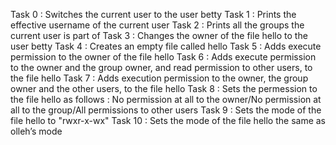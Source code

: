Task 0 : Switches the current user to the user betty
Task 1 : Prints the effective username of the current user
Task 2 : Prints all the groups the current user is part of
Task 3 : Changes the owner of the file hello to the user betty
Task 4 : Creates an empty file called hello
Task 5 : Adds execute permission to the owner of the file hello
Task 6 : Adds execute permission to the owner and the group owner, and read permission to other users, to the file hello
Task 7 : Adds execution permission to the owner, the group owner and the other users, to the file hello
Task 8 : Sets the permession to the file hello as follows : No permission at all to the owner/No permission at all to the group/All permissions to other users
Task 9 : Sets the mode of the file hello to "rwxr-x-wx"
Task 10 : Sets the mode of the file hello the same as olleh’s mode
